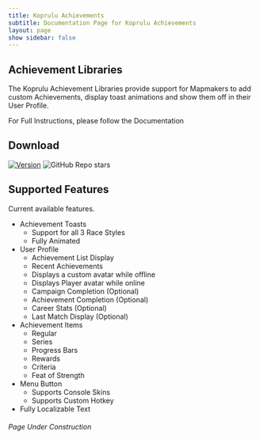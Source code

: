 ```yaml
---
title: Koprulu Achievements
subtitle: Documentation Page for Koprulu Achievements
layout: page
show sidebar: false
---
```


## Achievement Libraries

The Koprulu Achievement Libraries provide support for Mapmakers to add custom Achievements, display toast animations and show them off in their User Profile.

For Full Instructions, please follow the Documentation

## Download
[![Version](https://img.shields.io/badge/Release-Test-brightgreen)](https://github.com/Ailoso/KopruluAchievements)
![GitHub Repo stars](https://img.shields.io/github/stars/Ailoso/KopruluAchievements?style=social)

## Supported Features

Current available features.

* Achievement Toasts
    - Support for all 3 Race Styles
    - Fully Animated
* User Profile
    - Achievement List Display
    - Recent Achievements
    - Displays a custom avatar while offline
    - Displays Player avatar while online
    - Campaign Completion (Optional)
    - Achievement Completion (Optional)
    - Career Stats (Optional)
    - Last Match Display (Optional)
* Achievement Items
    - Regular
    - Series
    - Progress Bars
    - Rewards
    - Criteria
    - Feat of Strength
* Menu Button
    - Supports Console Skins
    - Supports Custom Hotkey
* Fully Localizable Text

###### Page Under Construction